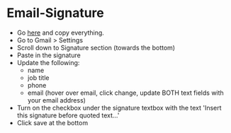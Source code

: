 # Email-Signature

* Go <a href="http://htmlpreview.github.io/?https://github.com/ForSetGeorgia/Email-Signature/blob/master/signature.html" target="_blank">here</a> and copy everything.
* Go to Gmail > Settings
* Scroll down to Signature section (towards the bottom)
* Paste in the signature
* Update the following:
  * name
  * job title
  * phone
  * email (hover over email, click change, update BOTH text fields with your email address)
* Turn on the checkbox under the signature textbox with the text 'Insert this signature before quoted text...'
* Click save at the bottom
